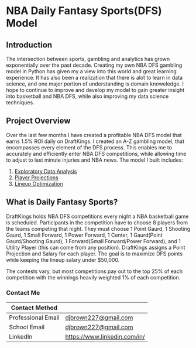 # NBA Daily Fantasy Sports(DFS) Model

## Introduction
The intersection between sports, gambling and analytics has grown exponentially over the past decade. Creating my own NBA DFS gambling model in Python has given my a view into this world and great learning experience. It has also been a realization that there is alot to learn in data science, and one major portion of understanding is domain knoweledge. I hope to continue to improve and develop my model to gain greater insight into basketball and NBA DFS, while also improving my data science techniques.  

## Project Overview
Over the last few months I have created a profitable NBA DFS model that earns 1.5% ROI daily on DraftKings. I created an A-Z gambling model, that encompasses every element of the DFS process. This enables me to accurately and efficiently enter NBA DFS competitions, while allowing time to adjust to last minute injuries and NBA news. The model I built includes:
1. [Exploratory Data Analysis](https://github.com/djbrown227/Daniel_Portfolio/tree/main/Python%20Programming%20Projects/NBA%20Daily%20Fantasy%20Sports)
2. [Player Projections](https://github.com/djbrown227/Daniel_Portfolio/tree/main/Python%20Programming%20Projects/NBA%20Daily%20Fantasy%20Sports/Player%20Projections)
3. [Lineup Optimization]()

## What is Daily Fantasy Sports?
DraftKings holds NBA DFS competitions every night a NBA basketball game is scheduled. Participants in the competition have to choose 8 players from the teams competing that night. They must choose 1 Point Gaurd, 1 Shooting Gaurd, 1 Small Forward, 1 Power Forward, 1 Center, 1 Gaurd(Point Gaurd/Shooting Gaurd), 1 Forward(Small Forward/Power Forward), and 1 Utility Player (this can come from any position). DraftKings assigns a Point Projection and Salary for each player. The goal is to maximize DFS points while keeping the lineup salary under $50,000.

The contests vary, but most competitions pay out to the top 25% of each competition with the winnings heavily weighted 1% of each competition.

### Contact Me

| Contact Method |  |
| --- | --- |
| Professional Email | djbrown227@gmail.com |
| School Email | djbrown227@gmail.com |
| LinkedIn | https://www.linkedin.com/in/ |
